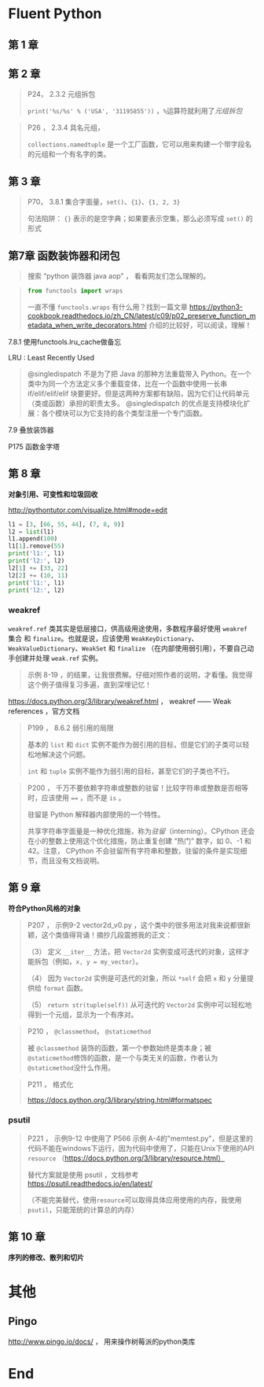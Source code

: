 # Fluent Python

## 第 1 章



## 第 2 章

> P24， 2.3.2  元组拆包
>
> `print('%s/%s' % ('USA', '31195855'))` ，`%`运算符就利用了*元组拆包*

> P26 ， 2.3.4  具名元组，
>
> `collections.namedtuple` 是一个工厂函数，它可以用来构建一个带字段名的元组和一个有名字的类。



## 第 3 章

> P70， 3.8.1 集合字面量，`set()`、`{1}`、`{1, 2, 3}`
>
> 句法陷阱： `{}` 表示的是空字典；如果要表示空集，那么必须写成 `set()` 的形式



## 第7章  函数装饰器和闭包

>  搜索 “python 装饰器 java aop” ， 看看网友们怎么理解的。

> ```python
> from functools import wraps
> ```
> 一直不懂 `functools.wraps` 有什么用？找到一篇文章 https://python3-cookbook.readthedocs.io/zh_CN/latest/c09/p02_preserve_function_metadata_when_write_decorators.html 介绍的比较好，可以阅读，理解！

7.8.1  使用functools.lru_cache做备忘

LRU : Least Recently Used

> @singledispatch  不是为了把 Java 的那种方法重载带入 Python。在一个类中为同一个方法定义多个重载变体，比在一个函数中使用一长串 if/elif/elif/elif 块要更好。但是这两种方案都有缺陷，因为它们让代码单元（类或函数）承担的职责太多。 @singledispatch 的优点是支持模块化扩展：各个模块可以为它支持的各个类型注册一个专门函数。

7.9  叠放装饰器

P175  函数金字塔

## 第 8 章

**对象引用、可变性和垃圾回收**

http://pythontutor.com/visualize.html#mode=edit

```python
l1 = [3, [66, 55, 44], (7, 8, 9)]
l2 = list(l1)
l1.append(100)
l1[1].remove(55)
print('l1:', l1)
print('l2:', l2)
l2[1] += [33, 22]
l2[2] += (10, 11)
print('l1:', l1)
print('l2:', l2)
```

### weakref

`weakref.ref` 类其实是低层接口，供高级用途使用，多数程序最好使用 `weakref` 集合 和 `finalize`。也就是说，应该使用 `WeakKeyDictionary`、`WeakValueDictionary`、`WeakSet` 和 `finalize` （在内部使用弱引用），不要自己动手创建并处理 `weak.ref` 实例。

> 示例 8-19 ，的结果，让我很费解。仔细对照作者的说明，才看懂。我觉得这个例子值得复习多遍，直到深埋记忆！

https://docs.python.org/3/library/weakref.html ， weakref —— Weak references ，官方文档

> P199 ， 8.6.2  弱引用的局限
>
> 基本的 `list` 和 `dict` 实例不能作为弱引用的目标，但是它们的子类可以轻松地解决这个问题。
>
> `int` 和 `tuple` 实例不能作为弱引用的目标，甚至它们的子类也不行。

> P200 ， 千万不要依赖字符串或整数的驻留！比较字符串或整数是否相等时，应该使用 `==` ，而不是 `is` 。
>
> 驻留是 Python 解释器内部使用的一个特性。
>
> 共享字符串字面量是一种优化措施，称为*驻留*（interning）。CPython 还会在小的整数上使用这个优化措施，防止重复创建 “热门” 数字，如 0、-1 和 42。注意， CPython 不会驻留所有字符串和整数，驻留的条件是实现细节，而且没有文档说明。

## 第 9 章

**符合Python风格的对象**

> P207 ， 示例9-2  vector2d_v0.py ，这个类中的很多用法对我来说都很新颖，这个类值得背诵！摘抄几段震撼我的正文：
>
> （3） 定义 `__iter__` 方法，把 `Vector2d` 实例变成可迭代的对象，这样才能拆包（例如，`x, y = my_vector`）。
>
> （4） 因为 `Vector2d` 实例是可迭代的对象，所以 `*self` 会把 `x` 和 `y` 分量提供给 `format` 函数。
>
> （5） `return str(tuple(self))`  从可迭代的 `Vector2d` 实例中可以轻松地得到一个元组，显示为一个有序对。

> P210 ， `@classmethod`， `@staticmethod`
>
> 被 `@classmethod` 装饰的函数，第一个参数始终是类本身；被`@staticmethod`修饰的函数，是一个与类无关的函数，作者认为`@staticmethod`没什么作用。

> P211 ， 格式化
>
> https://docs.python.org/3/library/string.html#formatspec
>
>

### psutil

> P221 ， 示例9-12 中使用了 P566 示例 A-4的"memtest.py"，但是这里的代码不能在windows下运行，因为代码中使用了，只能在Unix下使用的API `resource` （https://docs.python.org/3/library/resource.html）
>
> 替代方案就是使用 psutil ，文档参考 https://psutil.readthedocs.io/en/latest/ 
>
> （不能完美替代，使用`resource`可以取得具体应用使用的内存，我使用`psutil`，只能笼统的计算总的内存）

## 第 10 章

**序列的修改、散列和切片**































# 其他

## Pingo

http://www.pingo.io/docs/ ， 用来操作树莓派的python类库





# End